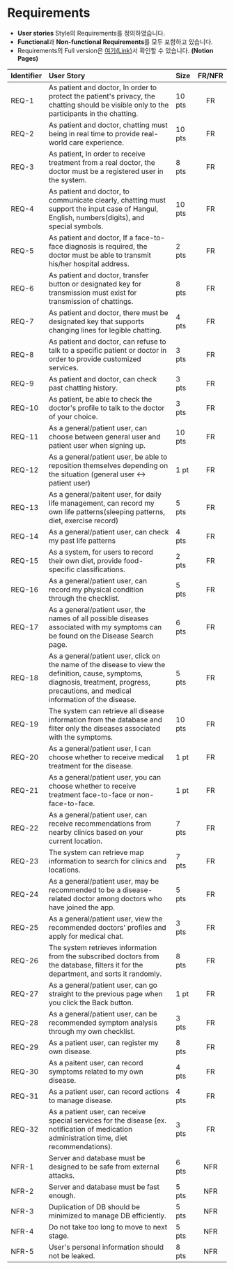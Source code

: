 # Requirements

- **User stories** Style의 Requirements를 정의하였습니다.
- **Functional**과 **Non-functional Requirements**를 모두 포함하고 있습니다.
- Requirements의 Full version은 [여기(Link)](https://www.notion.so/c69a48dfafd245d3bdca42ead0bc0700?v=e982eef2184d4998991c367f019860b6)서 확인할 수 있습니다. **(Notion Pages)**

| **Identifier** | **User Story** | **Size** | **FR/NFR** |
|:--------|:--------|:--------|:--------:|
|REQ-1|As patient and doctor, In order to protect the patient's privacy, the chatting should be visible only to the participants in the chatting.|10 pts| FR |
|REQ-2|As patient and doctor, chatting must being in real time to provide real-world care experience.|10 pts| FR |
|REQ-3|As patient, In order to receive treatment from a real doctor, the doctor must be a registered user in the system.|8 pts| FR |
|REQ-4|As patient and doctor, to communicate clearly, chatting must support the input case of Hangul, English, numbers(digits), and special symbols.|10 pts| FR |
|REQ-5|As patient and doctor, If a face-to-face diagnosis is required, the doctor must be able to transmit his/her hospital address.|2 pts| FR |
|REQ-6|As patient and doctor, transfer button or designated key for transmission must exist for transmission of chattings.|8 pts| FR |
|REQ-7|As patient and doctor, there must be designated key that supports changing lines for legible chatting.|4 pts| FR |
|REQ-8|As  patient and doctor, can refuse to talk to a specific patient or doctor in order to provide customized services.|3 pts| FR |
|REQ-9|As patient and doctor, can check past chatting history.|3 pts| FR |
|REQ-10|As patient, be able to check the doctor's profile to talk to the doctor of your choice.|3 pts| FR |
|REQ-11|As a general/patient user, can choose between general user and patient user when signing up.|10 pts| FR |
|REQ-12|As a general/patient user, be able to reposition themselves depending on the situation (general user ↔ patient user)|1 pt| FR |
|REQ-13|As a general/paitent user,  for daily life management, can record my own life patterns(sleeping patterns, diet, exercise record)|5 pts| FR |
|REQ-14|As a general/patient user, can check my past life patterns|4 pts| FR |
|REQ-15|As a system, for users to record their own diet, provide food-specific classifications.|2 pts| FR |
|REQ-16|As a general/patient user, can record my physical condition through the checklist.|5 pts| FR |
|REQ-17|As a general/patient user, the names of all possible diseases associated with my symptoms can be found on the Disease Search page.|6 pts| FR |
|REQ-18|As a general/patient user, click on the name of the disease to view the definition, cause, symptoms, diagnosis, treatment, progress, precautions, and medical information of the disease.|5 pts| FR |
|REQ-19|The system can retrieve all disease information from the database and filter only the diseases associated with the symptoms.|10 pts| FR |
|REQ-20|As a general/patient user, I can choose whether to receive medical treatment for the disease.|1 pt| FR |
|REQ-21|As a general/patient user, you can choose whether to receive treatment face-to-face or non-face-to-face.|1 pt| FR |
|REQ-22|As a general/patient user, can receive recommendations from nearby clinics based on your current location.|7 pts| FR |
|REQ-23|The system can retrieve map information to search for clinics and locations.|7 pts| FR |
|REQ-24|As a general/patient user, may be recommended to be a disease-related doctor among doctors who have joined the app.|5 pts| FR |
|REQ-25|As a general/patient user, view the recommended doctors' profiles and apply for medical chat.|3 pts| FR |
|REQ-26|The system retrieves information from the subscribed doctors from the database, filters it for the department, and sorts it randomly.|8 pts| FR |
|REQ-27|As a general/patient user, can go straight to the previous page when you click the Back button.|1 pt| FR |
|REQ-28|As a general/patient user, can be recommended symptom analysis through my own checklist.|3 pts| FR |
|REQ-29|As a patient user, can register my own disease.|8 pts| FR |
|REQ-30|As a paitent user, can record symptoms related to my own disease.|4 pts| FR |
|REQ-31|As a patient user, can record actions to manage disease.|4 pts| FR |
|REQ-32|As a patient user, can receive special services for the disease (ex. notification of medication administration time, diet recommendations).|3 pts| FR |
|NFR-1|Server and database must be designed to be safe from external attacks.|6 pts| NFR |
|NFR-2|Server and database must be fast enough.|5 pts| NFR |
|NFR-3|Duplication of DB should be minimized to manage DB efficiently.|5 pts| NFR |
|NFR-4|Do not take too long to move to next stage.|5 pts| NFR |
|NFR-5|User's personal information should not be leaked.|8 pts| NFR |
